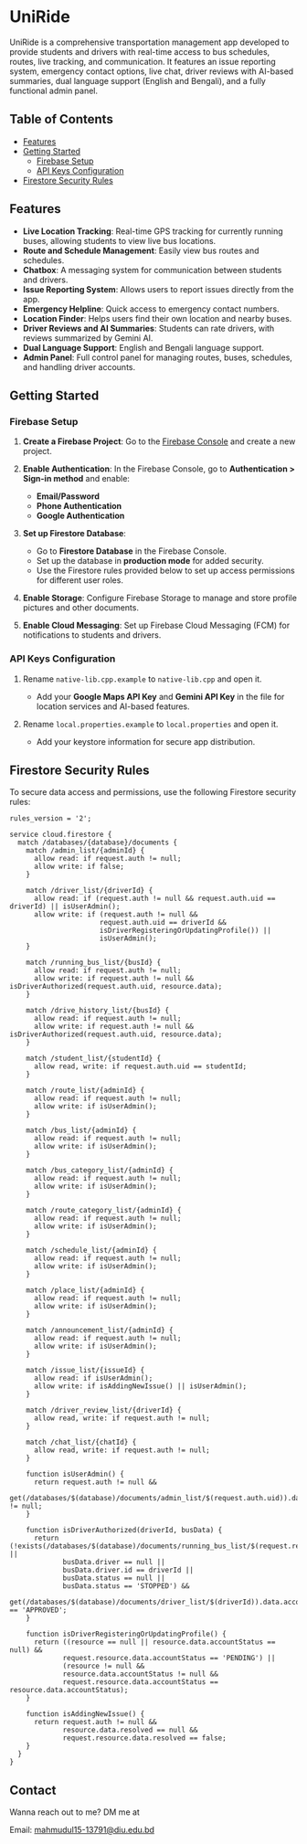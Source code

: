 # UniRide

UniRide is a comprehensive transportation management app developed to provide students and drivers with real-time access to bus schedules, routes, live tracking, and communication. It features an issue reporting system, emergency contact options, live chat, driver reviews with AI-based summaries, dual language support (English and Bengali), and a fully functional admin panel.

## Table of Contents

- [Features](#features)
- [Getting Started](#getting-started)
  - [Firebase Setup](#firebase-setup)
  - [API Keys Configuration](#api-keys-configuration)
- [Firestore Security Rules](#firestore-security-rules)

## Features

- **Live Location Tracking**: Real-time GPS tracking for currently running buses, allowing students to view live bus locations.
- **Route and Schedule Management**: Easily view bus routes and schedules.
- **Chatbox**: A messaging system for communication between students and drivers.
- **Issue Reporting System**: Allows users to report issues directly from the app.
- **Emergency Helpline**: Quick access to emergency contact numbers.
- **Location Finder**: Helps users find their own location and nearby buses.
- **Driver Reviews and AI Summaries**: Students can rate drivers, with reviews summarized by Gemini AI.
- **Dual Language Support**: English and Bengali language support.
- **Admin Panel**: Full control panel for managing routes, buses, schedules, and handling driver accounts.

## Getting Started

### Firebase Setup

1. **Create a Firebase Project**: Go to the [Firebase Console](https://console.firebase.google.com/) and create a new project.

2. **Enable Authentication**: In the Firebase Console, go to **Authentication > Sign-in method** and enable:
   - **Email/Password**
   - **Phone Authentication**
   - **Google Authentication**

3. **Set up Firestore Database**:
   - Go to **Firestore Database** in the Firebase Console.
   - Set up the database in **production mode** for added security.
   - Use the Firestore rules provided below to set up access permissions for different user roles.

4. **Enable Storage**: Configure Firebase Storage to manage and store profile pictures and other documents.

5. **Enable Cloud Messaging**: Set up Firebase Cloud Messaging (FCM) for notifications to students and drivers.

### API Keys Configuration

1. Rename `native-lib.cpp.example` to `native-lib.cpp` and open it.
   - Add your **Google Maps API Key** and **Gemini API Key** in the file for location services and AI-based features.

2. Rename `local.properties.example` to `local.properties` and open it.
   - Add your keystore information for secure app distribution.

## Firestore Security Rules

To secure data access and permissions, use the following Firestore security rules:

```firestore
rules_version = '2';

service cloud.firestore {
  match /databases/{database}/documents {
    match /admin_list/{adminId} {
      allow read: if request.auth != null;
      allow write: if false;
    }
    
    match /driver_list/{driverId} {
      allow read: if (request.auth != null && request.auth.uid == driverId) || isUserAdmin();
      allow write: if (request.auth != null &&
                      request.auth.uid == driverId &&
                      isDriverRegisteringOrUpdatingProfile()) ||
                      isUserAdmin();
    }
    
    match /running_bus_list/{busId} {
      allow read: if request.auth != null;
      allow write: if request.auth != null && isDriverAuthorized(request.auth.uid, resource.data);
    }
    
    match /drive_history_list/{busId} {
      allow read: if request.auth != null;
      allow write: if request.auth != null && isDriverAuthorized(request.auth.uid, resource.data);
    }
    
    match /student_list/{studentId} {
      allow read, write: if request.auth.uid == studentId;
    }
    
    match /route_list/{adminId} {
      allow read: if request.auth != null;
      allow write: if isUserAdmin();
    }
    
    match /bus_list/{adminId} {
      allow read: if request.auth != null;
      allow write: if isUserAdmin();
    }
    
    match /bus_category_list/{adminId} {
      allow read: if request.auth != null;
      allow write: if isUserAdmin();
    }
    
    match /route_category_list/{adminId} {
      allow read: if request.auth != null;
      allow write: if isUserAdmin();
    }
    
    match /schedule_list/{adminId} {
      allow read: if request.auth != null;
      allow write: if isUserAdmin();
    }
    
    match /place_list/{adminId} {
      allow read: if request.auth != null;
      allow write: if isUserAdmin();
    }
    
    match /announcement_list/{adminId} {
      allow read: if request.auth != null;
      allow write: if isUserAdmin();
    }
    
    match /issue_list/{issueId} {
      allow read: if isUserAdmin();
      allow write: if isAddingNewIssue() || isUserAdmin();
    }
    
    match /driver_review_list/{driverId} {
      allow read, write: if request.auth != null;
    }
    
    match /chat_list/{chatId} {
      allow read, write: if request.auth != null;
    }
    
    function isUserAdmin() {
      return request.auth != null &&
             get(/databases/$(database)/documents/admin_list/$(request.auth.uid)).data != null;
    }
    
    function isDriverAuthorized(driverId, busData) {
      return (!exists(/databases/$(database)/documents/running_bus_list/$(request.resource.id)) ||
             busData.driver == null ||
             busData.driver.id == driverId ||
             busData.status == null ||
             busData.status == 'STOPPED') &&
             get(/databases/$(database)/documents/driver_list/$(driverId)).data.accountStatus == 'APPROVED';
    }
		
    function isDriverRegisteringOrUpdatingProfile() {
      return ((resource == null || resource.data.accountStatus == null) &&
             request.resource.data.accountStatus == 'PENDING') ||
             (resource != null &&
             resource.data.accountStatus != null &&
             request.resource.data.accountStatus == resource.data.accountStatus);
    }
		
    function isAddingNewIssue() {
      return request.auth != null &&
             resource.data.resolved == null &&
             request.resource.data.resolved == false;
    }
  }
}
```

## Contact

Wanna reach out to me? DM me at

Email: mahmudul15-13791@diu.edu.bd
